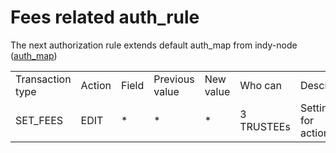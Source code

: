 # Fees related auth_rule
The next authorization rule extends default auth_map from indy-node ([auth_map](https://github.com/hyperledger/indy-node/blob/master/docs/source/add-node.md))
<table class="tg">
  <tr>
    <td>Transaction type</td>
    <td>Action</td>
    <td>Field</td>
    <td>Previous value</td>
    <td>New value</td>
    <td>Who can</td>
    <td>Description</td>
  </tr>

  <tr>
    <td>SET_FEES</td>
    <td>EDIT</td>
    <td>*</td>
    <td>*</td>
    <td>*</td>
    <td>3 TRUSTEEs</td>
    <td>Setting fees for action/actions</td>
  </tr>